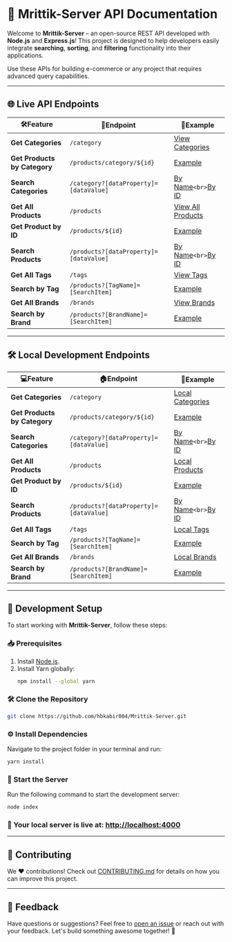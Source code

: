 
# 🚀 Mrittik-Server API Documentation

Welcome to **Mrittik-Server** – an open-source REST API developed with **Node.js** and **Express.js**!
This project is designed to help developers easily integrate **searching**, **sorting**, and **filtering** functionality into their applications.

Use these APIs for building e-commerce or any project that requires advanced query capabilities.

---

## 🌐 Live API Endpoints

| 🛠**Feature**                | 🔗**Endpoint**                     | 📌**Example**                                                                                                                    |
| ---------------------------------- | ---------------------------------------- | -------------------------------------------------------------------------------------------------------------------------------------- |
| **Get Categories**           | `/category`                            | [View Categories](https://mrittik-server.vercel.app/category)                                                                             |
| **Get Products by Category** | `/products/category/${id}`             | [Example](https://mrittik-server.vercel.app/products/category/1)                                                                          |
| **Search Categories**        | `/category?[dataProperty]=[dataValue]` | [By Name](https://mrittik-server.vercel.app/category?name=Furniture)`<br>`[By ID](https://mrittik-server.vercel.app/category?categoryID=3) |
| **Get All Products**         | `/products`                            | [View All Products](https://mrittik-server.vercel.app/products)                                                                           |
| **Get Product by ID**        | `/products/${id}`                      | [Example](https://mrittik-server.vercel.app/products/1)                                                                                   |
| **Search Products**          | `/products?[dataProperty]=[dataValue]` | [By Name](https://mrittik-server.vercel.app/products?name=Decor+Plant)`<br>`[By ID](https://mrittik-server.vercel.app/products?id=7)       |
| **Get All Tags**             | `/tags`                                | [View Tags](https://mrittik-server.vercel.app/tags)                                                                                       |
| **Search by Tag**            | `/products?[TagName]=[SearchItem]`     | [Example](https://mrittik-server.vercel.app/products?tag=a)                                                                               |
| **Get All Brands**           | `/brands`                              | [View Brands](https://mrittik-server.vercel.app/brands)                                                                                   |
| **Search by Brand**          | `/products?[BrandName]=[SearchItem]`   | [Example](https://mrittik-server.vercel.app/products?brand=a)                                                                             |

---

## 🛠 Local Development Endpoints

| 💻**Feature**                | 🏠**Endpoint**                     | 📌**Example**                                                                                            |
| ---------------------------------- | ---------------------------------------- | -------------------------------------------------------------------------------------------------------------- |
| **Get Categories**           | `/category`                            | [Local Categories](http://localhost:4000/category)                                                                |
| **Get Products by Category** | `/products/category/${id}`             | [Example](http://localhost:4000/products/category/1)                                                              |
| **Search Categories**        | `/category?[dataProperty]=[dataValue]` | [By Name](http://localhost:4000/category?name=Furniture)`<br>`[By ID](http://localhost:4000/category?categoryID=3) |
| **Get All Products**         | `/products`                            | [Local Products](http://localhost:4000/products)                                                                  |
| **Get Product by ID**        | `/products/${id}`                      | [Example](http://localhost:4000/products/1)                                                                       |
| **Search Products**          | `/products?[dataProperty]=[dataValue]` | [By Name](http://localhost:4000/products?name=Decor+Plant)`<br>`[By ID](http://localhost:4000/products?id=7)       |
| **Get All Tags**             | `/tags`                                | [Local Tags](http://localhost:4000/tags)                                                                          |
| **Search by Tag**            | `/products?[TagName]=[SearchItem]`     | [Example](http://localhost:4000/products?tag=a)                                                                   |
| **Get All Brands**           | `/brands`                              | [Local Brands](http://localhost:4000/brands)                                                                      |
| **Search by Brand**          | `/products?[BrandName]=[SearchItem]`   | [Example](http://localhost:4000/products?brand=a)                                                                 |

---

## 🔧 Development Setup

To start working with **Mrittik-Server**, follow these steps:

### 📥 Prerequisites

1. Install [Node.js](https://nodejs.org/en).
2. Install Yarn globally:
   ```bash
   npm install --global yarn
   ```

### 🛠 Clone the Repository

```bash
git clone https://github.com/hbkabir004/Mrittik-Server.git
```

### ⚙️ Install Dependencies

Navigate to the project folder in your terminal and run:


```bash
yarn install
```

### 🚀 Start the Server

Run the following command to start the development server:


```bash
node index
```


### 🌟 Your local server is live at: [http://localhost:4000](http://localhost:4000)

---

## 🤝 Contributing

We ❤️ contributions!
Check out [CONTRIBUTING.md](https://github.com/hbkabir004/Mrittik-Server/blob/main/CONTRIBUTING.md) for details on how you can improve this project.

---

## 📢 Feedback

Have questions or suggestions?
Feel free to [open an issue](https://github.com/hbkabir004/Mrittik-Server/issues) or reach out with your feedback. Let's build something awesome together! 🌟
